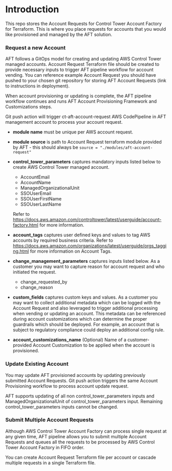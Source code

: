 # Introduction
This repo stores the Account Requests for Control Tower Account Factory for Terraform. This is where you place requests for accounts that you would like provisioned and managed by the AFT solution.

### Request a new Account

AFT follows a GitOps model for creating and updating AWS Control Tower managed accounts. Account Request Terraform file should be created to provide necessary inputs to trigger AFT pipeline workflow for account vending. You can reference example Account Request you should have pushed to your chosen git repository for storing AFT Account Requests (link to instructions in deployment).

When account provisioning or updating is complete, the AFT pipeline workflow continues and runs AFT Account Provisioning Framework and Customizations steps.

Git push action will trigger ct-aft-account-request AWS CodePipeline in AFT management account to process your account request.

- **module name** must be unique per AWS account request.

- **module source** is path to Account Request terraform module provided by AFT - this should always be ```source = "./modules/aft-account-request"```

- **control_tower_parameters** captures mandatory inputs listed below to create AWS Control Tower managed account.
    - AccountEmail
    - AccountName
    - ManagedOrganizationalUnit
    - SSOUserEmail
    - SSOUserFirstName
    - SSOUserLastName
  

   Refer to https://docs.aws.amazon.com/controltower/latest/userguide/account-factory.html for more information.

- **account_tags** captures user defined keys and values to tag AWS accounts by required business criteria. Refer to https://docs.aws.amazon.com/organizations/latest/userguide/orgs_tagging.html for more information on Account Tags.

- **change_management_parameters** captures inputs listed below. As a customer you may want to capture reason for account request and who initiated the request.
    - change_requested_by
    - change_reason

- **custom_fields** captures custom keys and values. As a customer you may want to collect additional metadata which can be logged with the Account Request and also leveraged to trigger additional processing when vending or updating an account. This metadata can be referenced during account customizations which can determine the proper guardrails which should be deployed. For example, an account that is subject to regulatory compliance could deploy an additional config rule.

- **account_customizations_name** (Optional) Name of a customer-provided Account Customization to be applied when the account is provisioned.

### Update Existing Account

You may update AFT provisioned accounts by updating previously submitted Account Requests. Git push action triggers the same Account Provisioning workflow to process account update request.

AFT supports updating of all non control_tower_parameters inputs and ManagedOrganizationalUnit of control_tower_parameters input. Remaining control_tower_parameters inputs cannot be changed.

### Submit Multiple Account Requests

Although AWS Control Tower Account Factory can process single request at any given time, AFT pipeline allows you to submit multiple Account Requests and queues all the requests to be processed by AWS Control Tower Account Factory in FIFO order.

You can create Account Request Terraform file per account or cascade multiple requests in a single Terraform file.
